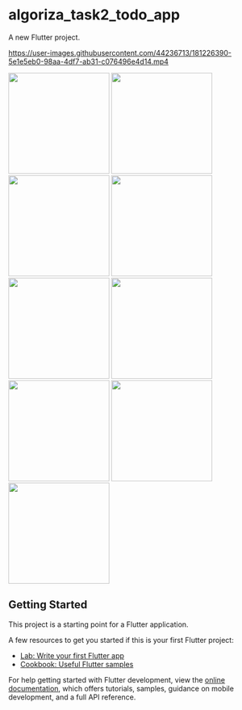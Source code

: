 # algoriza_task2_todo_app

A new Flutter project.




https://user-images.githubusercontent.com/44236713/181226390-5e1e5eb0-98aa-4df7-ab31-c076496e4d14.mp4




<p float="left">
<img src="https://user-images.githubusercontent.com/44236713/181223476-8d42aae6-545e-46a1-acc9-a48e2c784589.png" width="200">
<img src="https://user-images.githubusercontent.com/44236713/181223481-36aa5859-d298-486a-8667-e8b27a590645.png" width="200">
<img src="https://user-images.githubusercontent.com/44236713/181223484-2a90352b-b79a-4172-b22a-467ea534c315.png" width="200">
<img src="https://user-images.githubusercontent.com/44236713/181223486-6130bf8e-a28a-4051-85f9-a302a7713844.png" width="200">
<img src="https://user-images.githubusercontent.com/44236713/181223488-3b8fe2f7-5e9d-4bc9-b53c-423a36932028.png" width="200">
<img src="https://user-images.githubusercontent.com/44236713/181223497-66badbc3-43db-487b-86df-f302fb73e209.png" width="200">
<img src="https://user-images.githubusercontent.com/44236713/181223499-4709690a-969e-4d20-8707-b75c6c2294df.png" width="200">
<img src="https://user-images.githubusercontent.com/44236713/181223502-7c783f27-7ae6-4676-b883-3a3f793a2ccf.png" width="200">
<img src="https://user-images.githubusercontent.com/44236713/181223504-dc237923-3621-4050-9fce-6aaa05417494.png" width="200">
</p>



## Getting Started

This project is a starting point for a Flutter application.

A few resources to get you started if this is your first Flutter project:

- [Lab: Write your first Flutter app](https://docs.flutter.dev/get-started/codelab)
- [Cookbook: Useful Flutter samples](https://docs.flutter.dev/cookbook)

For help getting started with Flutter development, view the
[online documentation](https://docs.flutter.dev/), which offers tutorials,
samples, guidance on mobile development, and a full API reference.
